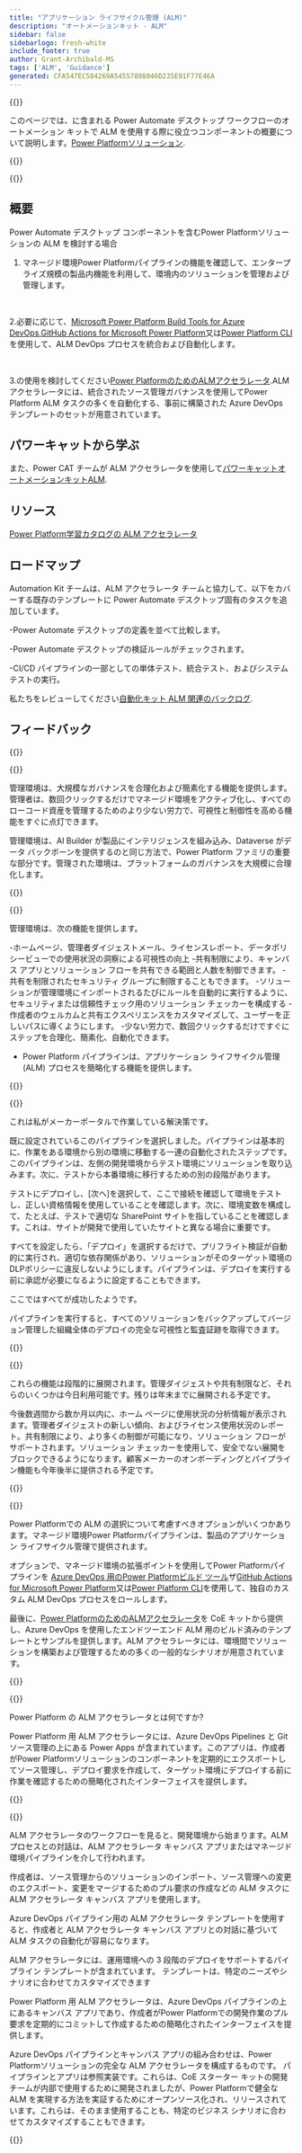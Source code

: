 ```yaml
---
title: "アプリケーション ライフサイクル管理 (ALM)"
description: "オートメーションキット - ALM"
sidebar: false
sidebarlogo: fresh-white
include_footer: true
author: Grant-Archibald-MS
tags: ['ALM', 'Guidance']
generated: CFA547EC584269A54557898046D235E91F77E46A
---
```


{{<slideStyles>}}

<div class="optional">

このページでは、に含まれる Power Automate デスクトップ ワークフローのオートメーション キットで ALM を使用する際に役立つコンポーネントの概要について説明します。[Power Platformソリューション](https://learn.microsoft.com/power-platform/alm/solution-concepts-alm).

</div>

{{<presentation slides="1,2,3,4,5,6,7">}}

<div class="optional">

{{<presentationStyles>}}

## 概要

Power Automate デスクトップ コンポーネントを含むPower Platformソリューションの ALM を検討する場合

1. マネージド環境Power Platformパイプラインの機能を確認して、エンタープライズ規模の製品内機能を利用して、環境内のソリューションを管理および管理します。

<br/>

2.必要に応じて、[Microsoft Power Platform Build Tools for Azure DevOps](https://learn.microsoft.com/power-platform/alm/devops-build-tools),[GitHub Actions for Microsoft Power Platform](https://learn.microsoft.com/power-platform/alm/devops-github-actions)又は[Power Platform CLI](https://learn.microsoft.com/power-platform/developer/cli/introduction)を使用して、ALM DevOps プロセスを統合および自動化します。

<br/>

3.の使用を検討してください[Power PlatformのためのALMアクセラレータ](https://learn.microsoft.com/power-platform/guidance/coe/almacceleratorpowerplatform-components).ALM アクセラレータには、統合されたソース管理ガバナンスを使用してPower Platform ALM タスクの多くを自動化する、事前に構築された Azure DevOps テンプレートのセットが用意されています。

## パワーキャットから学ぶ

また、Power CAT チームが ALM アクセラレータを使用して[パワーキャットオートメーションキットALM](/ja/features/alm/powercat).

## リソース

[Power Platform学習カタログの ALM アクセラレータ](https://learn.microsoft.com/power-platform/guidance/coe/almacceleratorpowerplatform-learningcatalog)

## ロードマップ

Automation Kit チームは、ALM アクセラレータ チームと協力して、以下をカバーする既存のテンプレートに Power Automate デスクトップ固有のタスクを追加しています。

-Power Automate デスクトップの定義を並べて比較します。

-Power Automate デスクトップの検証ルールがチェックされます。

-CI/CD パイプラインの一部としての単体テスト、統合テスト、およびシステム テストの実行。

私たちをレビューしてください[自動化キット ALM 関連のバックログ](https://github.com/microsoft/powercat-automation-kit/issues?q=is%3Aissue+is%3Aopen+label%3Aalm).

## フィードバック

{{<questions name="/content/ja/features/alm.json" completed="フィードバックをお寄せいただきありがとうございます" showNavigationButtons="false" locale="ja">}}

</div>

{{<slide  id="slide1" audio="features/alm/managed-environments-overview.mp3" description="Managed Environments Overview" image="features/alm/managed-environments-overview.svg" >}}

管理環境は、大規模なガバナンスを合理化および簡素化する機能を提供します。管理者は、数回クリックするだけでマネージド環境をアクティブ化し、すべてのローコード資産を管理するためのより少ない労力で、可視性と制御性を高める機能をすぐに点灯できます。

管理環境は、AI Builder が製品にインテリジェンスを組み込み、Dataverse がデータ バックボーンを提供するのと同じ方法で、Power Platform ファミリの重要な部分です。管理された環境は、プラットフォームのガバナンスを大規模に合理化します。

{{</slide>}}

{{<slide  id="slide2" audio="features/alm/managed-environments-features.mp3" description="Managed Environments Features" image="features/alm/managed-environments-features.svg" >}}

管理環境は、次の機能を提供します。

-ホームページ、管理者ダイジェストメール、ライセンスレポート、データポリシービューでの使用状況の洞察による可視性の向上
-共有制限により、キャンバス アプリとソリューション フローを共有できる範囲と人数を制御できます。
-共有を制限されたセキュリティ グループに制限することもできます。
-ソリューションが管理環境にインポートされるたびにルールを自動的に実行するように、セキュリティまたは信頼性チェック用のソリューション チェッカーを構成する
-作成者のウェルカムと共有エクスペリエンスをカスタマイズして、ユーザーを正しいパスに導くようにします。
-少ない労力で、数回クリックするだけですぐにステップを合理化、簡素化、自動化できます。
- Power Platform パイプラインは、アプリケーション ライフサイクル管理 (ALM) プロセスを簡略化する機能を提供します。

{{</slide>}}

{{<slide  id="slide3" cdnVideo="features/alm/managed-environments-power-platform-pipelines-demo.mp4" description="Power Platform Pipelines Demo" >}}

これは私がメーカーポータルで作業している解決策です。

既に設定されているこのパイプラインを選択しました。パイプラインは基本的に、作業をある環境から別の環境に移動する一連の自動化されたステップです。このパイプラインは、左側の開発環境からテスト環境にソリューションを取り込みます。次に、テストから本番環境に移行するための別の段階があります。

テストにデプロイし、[次へ]を選択して、ここで接続を確認して環境をテストし、正しい資格情報を使用していることを確認します。次に、環境変数を構成して、たとえば、テストで適切な SharePoint サイトを指していることを確認します。これは、サイトが開発で使用していたサイトと異なる場合に重要です。

すべてを設定したら、「デプロイ」を選択するだけで、プリフライト検証が自動的に実行され、適切な依存関係があり、ソリューションがそのターゲット環境のDLPポリシーに違反しないようにします。パイプラインは、デプロイを実行する前に承認が必要になるように設定することもできます。

ここではすべてが成功したようです。

パイプラインを実行すると、すべてのソリューションをバックアップしてバージョン管理した組織全体のデプロイの完全な可視性と監査証跡を取得できます。

{{</slide>}}

{{<slide  id="slide4" audio="features/alm/managed-environments-feature-availability.mp3?v=1" description="Managed Environments Availability" image="features/alm/managed-environments-feature-availability.svg?v=1" >}}

これらの機能は段階的に展開されます。管理ダイジェストや共有制限など、それらのいくつかは今日利用可能です。残りは年末までに展開される予定です。

今後数週間から数か月以内に、ホーム ページに使用状況の分析情報が表示されます。管理者ダイジェストの新しい傾向、およびライセンス使用状況のレポート。共有制限により、より多くの制御が可能になり、ソリューション フローがサポートされます。ソリューション チェッカーを使用して、安全でない展開をブロックできるようになります。顧客メーカーのオンボーディングとパイプライン機能も今年後半に提供される予定です。

{{</slide>}}

{{<slide  id="slide5" audio="features/alm/pipeline-extensibility.mp3?v=1" description="Pipeline Extensibility" image="features/alm/pipeline-extensibility.svg?v=1" >}}

Power Platformでの ALM の選択について考慮すべきオプションがいくつかあります。マネージド環境Power Platformパイプラインは、製品のアプリケーション ライフサイクル管理で提供されます。

オプションで、マネージド環境の拡張ポイントを使用してPower Platformパイプラインを [Azure DevOps 用のPower Platformビルド ツール](https://learn.microsoft.com/power-platform/alm/devops-build-tools)ザ[GitHub Actions for Microsoft Power Platform](https://learn.microsoft.com/power-platform/alm/devops-github-actions)又は[Power Platform CLI](https://learn.microsoft.com/power-platform/developer/cli/introduction)を使用して、独自のカスタム ALM DevOps プロセスをロールします。

最後に、[Power PlatformのためのALMアクセラレータ](https://learn.microsoft.com/power-platform/guidance/coe/almacceleratorpowerplatform-learningcatalog)を CoE キットから提供し、Azure DevOps を使用したエンドツーエンド ALM 用のビルド済みのテンプレートとサンプルを提供します。ALM アクセラレータには、環境間でソリューションを構築および管理するための多くの一般的なシナリオが用意されています。

{{</slide>}}

{{<slide  id="slide6" audio="features/alm/alm-accelerator-for-power-platform-overview.mp3?v=1" description="ALM Accelerator for Power Platform Overview" image="features/alm/alm-accelerator-for-power-platform-overview.svg?v=1" >}}

Power Platform の ALM アクセラレータとは何ですか?

Power Platform 用 ALM アクセラレータには、Azure DevOps Pipelines と Git ソース管理の上にある Power Apps が含まれています。このアプリは、作成者がPower Platformソリューションのコンポーネントを定期的にエクスポートしてソース管理し、デプロイ要求を作成して、ターゲット環境にデプロイする前に作業を確認するための簡略化されたインターフェイスを提供します。

{{</slide>}}

{{<slide  id="slide7" audio="features/alm/alm-accelerator-for-power-platform-workflow.mp3?v=1" description="ALM Accelerator for Power Platform Workflow" image="features/alm/alm-accelerator-for-power-platform-workflow.svg?v=1" >}}

ALM アクセラレータのワークフローを見ると、開発環境から始まります。ALM プロセスとの対話は、ALM アクセラレータ キャンバス アプリまたはマネージド環境パイプラインを介して行われます。

作成者は、ソース管理からのソリューションのインポート、ソース管理への変更のエクスポート、変更をマージするためのプル要求の作成などの ALM タスクに ALM アクセラレータ キャンバス アプリを使用します。

Azure DevOps パイプライン用の ALM アクセラレータ テンプレートを使用すると、作成者と ALM アクセラレータ キャンバス アプリとの対話に基づいて ALM タスクの自動化が容易になります。

ALM アクセラレータには、運用環境への 3 段階のデプロイをサポートするパイプライン テンプレートが含まれています。
テンプレートは、特定のニーズやシナリオに合わせてカスタマイズできます

Power Platform 用 ALM アクセラレータは、Azure DevOps パイプラインの上にあるキャンバス アプリであり、作成者がPower Platformでの開発作業のプル要求を定期的にコミットして作成するための簡略化されたインターフェイスを提供します。

Azure DevOps パイプラインとキャンバス アプリの組み合わせは、Power Platformソリューションの完全な ALM アクセラレータを構成するものです。
パイプラインとアプリは参照実装です。これらは、CoE スターター キットの開発チームが内部で使用するために開発されましたが、Power Platformで健全な ALM を実現する方法を実証するためにオープンソース化され、リリースされています。これらは、そのまま使用することも、特定のビジネス シナリオに合わせてカスタマイズすることもできます。

{{</slide>}}

